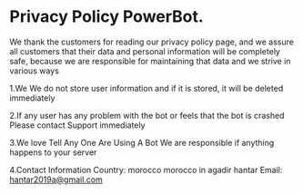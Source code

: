 # Privacy Policy PowerBot.
 
We thank the customers for reading our privacy policy page, and we assure all customers that their data and personal information will be completely safe, because we are responsible for maintaining that data and we strive in various ways

1.We We do not store user information and if it is stored, it will be deleted immediately

2.If any user has any problem with the bot or feels that the bot is crashed Please contact Support immediately

3.We love Tell Any One Are Using A Bot We are responsible if anything happens to your server

4.Contact Information
Country: morocco
morocco in agadir
hantar
Email: hantar2019a@gmail.com
